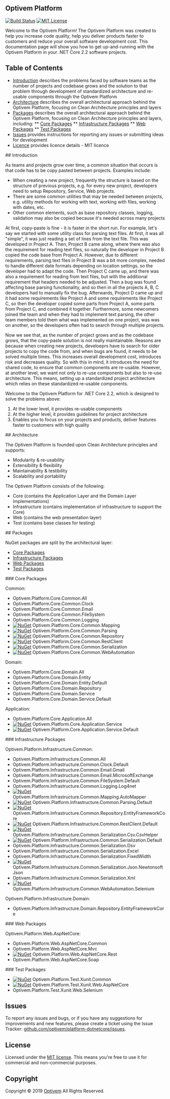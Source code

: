 ## Optivem Platform

[![Build Status](https://img.shields.io/appveyor/ci/optivem/platform-dotnetcore.svg)](https://ci.appveyor.com/project/optivem/platform-dotnetcore)
[![MIT License](http://img.shields.io/badge/license-MIT-brightgreen.svg)](http://opensource.org/licenses/MIT)

Welcome to the Optivem Platform! The Optivem Platform was created to help you increase code quality, help you deliver products faster to customers and reduce your overall software development cost. This documentation page will show you how to get up-and-running with the Optivem Platform in your .NET Core 2.2 software projects. 

## Table of Contents

* [Introduction](#introduction) describes the problems faced by software teams as the number of projects and codebase grows and the solution to that problem through development of standardized architecture and re-usable components through the Optivem Platform
* [Architecture](#architecture) describes the overall architectural approach behind the Optivem Platform, focusing on Clean Architecture principles and layers
* [Packages](#packages) describes the overall architectural approach behind the Optivem Platform, focusing on Clean Architecture principles and layers, including:
** [Core Packages](#core-packages)
** [Infrastructure Packages](#infrastructure-packages)
** [Web Packages](#web-packages)
** [Test Packages](#test-packages)
* [Issues](#issues) provides instructions for reporting any issues or submitting ideas for development
* [Licence](#licence) provides licence details - MIT licence

<a name="introduction" />
## Introduction

As teams and projects grow over time, a common situation that occurs is that code has to be copy pasted between projects. Examples include:
* When creating a new project, frequently the structure is based on the structure of previous projects, e.g. for every new project, developers need to setup Repository, Service, Web projects.
* There are some common utilities that may be needed between projects, e.g. utility methods for working with text, working with files, working with dates, etc.
* Other common elements, such as base repository classes, logging, validation may also be copied because it's needed across many projects

At first, copy-paste is fine - it is faster in the short run. For example, let's say we started with some utility class for parsing text files. At first, it was all "simple", it was just reading a set of lines from the text file. This was developed in Project A. Then, Project B came along, where there was also the requirement for reading text files, so naturally the developer in Project B copied the code base from Project A. However, due to different requirements, parsing text files in Project B was a bit more complex, needed to handle different date formats depending on location settings, so the developer had to adapt the code. Then Project C came up, and there was also a requirement for reading from text files, but with the additional requirement that headers needed to be adjusted. Then a bug was found affecting base parsing functionality, and so then in all the projects A, B, C developers had to manually fix the bug. Afterwards, Project D came up and it had some requirements like Project A and some requirements like Project C, so then the developer copied some parts from Project A, some parts from Project C, and combined it together. Furthermore, some newcomers joined the team and when they had to implement text parsing, the other team members told them what was implemented on one project, was was on another, so the developers often had to search through multiple projects.

Now we see that, as the number of project grows and as the codebase grows, that the copy-paste solution is not really maintainable. Reasons are because when creating new projects, develoeprs have to search for older projects to copy the code from, and when bugs are found, it needs to be solved multiple times. This increases overall development cost, introduces risk and decreases quality. So with this in mind, it introduces the need for shared code, to ensure that common components are re-usable. However, at another level, we want not only to re-use components but also to re-use architecture. This means, setting up a standardized project architecture which relies on these standardized re-usable components.

Welcome to the Optivem Platform for .NET Core 2.2, which is designed to solve the problems above:
1. At the lower level, it provides re-usable components
2. At the higher level, it provides guidelines for project architecture
3. Enables you to focus on your projects and products, deliver features faster to customers with high quality

<a name="architecture" />
## Architecture

The Optivem Platform is founded upon Clean Architecture principles and supports:
* Modularity & re-usability
* Extensibility & flexibility
* Maintainability & testibility
* Scalability and portability

The Optivem Platform consists of the following:
* Core (contains the Application Layer and the Domain Layer implementations)
* Infrastructure (contains implementation of infrastructure to support the Core)
* Web (contains the web presentation layer)
* Test (contains base classes for testing)

<a name="packages" />
## Packages

NuGet packages are split by the architectural layer:
* [Core Packages](#core-packages)
* [Infrastructure Packages](#infrastructure-packages)
* [Web Packages](#web-packages)
* [Test Packages](#test-packages)

<a name="core-packages" />
### Core Packages

Common:

* Optivem.Platform.Core.Common.All
* Optivem.Platform.Core.Common.Clock
* Optivem.Platform.Core.Common.Email
* Optivem.Platform.Core.Common.FileSystem
* Optivem.Platform.Core.Common.Logging
* [![NuGet](https://img.shields.io/nuget/v/Optivem.Platform.Core.Common.Mapping.svg)](https://www.nuget.org/packages/Optivem.Platform.Core.Common.Mapping) Optivem.Platform.Core.Common.Mapping
* [![NuGet](https://img.shields.io/nuget/v/Optivem.Platform.Core.Common.Parsing.svg)](https://www.nuget.org/packages/Optivem.Platform.Core.Common.Parsing) Optivem.Platform.Core.Common.Parsing
* [![NuGet](https://img.shields.io/nuget/v/Optivem.Platform.Core.Common.Repository.svg)](https://www.nuget.org/packages/Optivem.Platform.Core.Common.Repository) Optivem.Platform.Core.Common.Repository
* [![NuGet](https://img.shields.io/nuget/v/Optivem.Platform.Core.Common.RestClient.svg)](https://www.nuget.org/packages/Optivem.Platform.Core.Common.RestClient) Optivem.Platform.Core.Common.RestClient
* [![NuGet](https://img.shields.io/nuget/v/Optivem.Platform.Core.Common.Serialization.svg)](https://www.nuget.org/packages/Optivem.Platform.Core.Common.Serialization) Optivem.Platform.Core.Common.Serialization
* [![NuGet](https://img.shields.io/nuget/v/Optivem.Platform.Core.Common.WebAutomation.svg)](https://www.nuget.org/packages/Optivem.Platform.Core.Common.WebAutomation) Optivem.Platform.Core.Common.WebAutomation

Domain:

* Optivem.Platform.Core.Domain.All
* Optivem.Platform.Core.Domain.Entity
* Optivem.Platform.Core.Domain.Entity.Default
* Optivem.Platform.Core.Domain.Repository
* Optivem.Platform.Core.Domain.Service
* Optivem.Platform.Core.Domain.Service.Default

Application:

* Optivem.Platform.Core.Application.All
* [![NuGet](https://img.shields.io/nuget/v/Optivem.Platform.Core.Application.Service.svg)](https://www.nuget.org/packages/Optivem.Platform.Core.Application.Service) Optivem.Platform.Core.Application.Service
* [![NuGet](https://img.shields.io/nuget/v/Optivem.Platform.Core.Application.Service.Default.svg)](https://www.nuget.org/packages/Optivem.Platform.Core.Application.Service.Default) Optivem.Platform.Core.Application.Service.Default

<a name="infrastructure-packages" />
### Infrastructure Packages

Optivem.Platform.Infrastructure.Common:

* Optivem.Platform.Infrastructure.Common.All
* Optivem.Platform.Infrastructure.Common.Clock.Default
* Optivem.Platform.Infrastructure.Common.Email.Gmail
* Optivem.Platform.Infrastructure.Common.Email.MicrosoftExchange
* Optivem.Platform.Infrastructure.Common.FileSystem.Default
* Optivem.Platform.Infrastructure.Common.Logging.Log4net
* [![NuGet](https://img.shields.io/nuget/v/Optivem.Platform.Infrastructure.Common.Mapping.AutoMapper.svg)](https://www.nuget.org/packages/Optivem.Platform.Infrastructure.Common.Mapping.AutoMapper) Optivem.Platform.Infrastructure.Common.Mapping.AutoMapper
* [![NuGet](https://img.shields.io/nuget/v/Optivem.Platform.Infrastructure.Common.Parsing.Default.svg)](https://www.nuget.org/packages/Optivem.Platform.Infrastructure.Common.Parsing.Default) Optivem.Platform.Infrastructure.Common.Parsing.Default
* [![NuGet](https://img.shields.io/nuget/v/Optivem.Platform.Infrastructure.Common.Repository.EntityFrameworkCore.svg)](https://www.nuget.org/packages/Optivem.Platform.Infrastructure.Common.Repository.EntityFrameworkCore) Optivem.Platform.Infrastructure.Common.Repository.EntityFrameworkCore
* [![NuGet](https://img.shields.io/nuget/v/Optivem.Platform.Infrastructure.Common.RestClient.Default.svg)](https://www.nuget.org/packages/Optivem.Platform.Infrastructure.Common.RestClient.Default) Optivem.Platform.Infrastructure.Common.RestClient.Default
* [![NuGet](https://img.shields.io/nuget/v/Optivem.Platform.Infrastructure.Common.Serialization.Csv.CsvHelper.svg)](https://www.nuget.org/packages/Optivem.Platform.Infrastructure.Common.Serialization.Csv.CsvHelper) Optivem.Platform.Infrastructure.Common.Serialization.Csv.CsvHelper
* [![NuGet](https://img.shields.io/nuget/v/Optivem.Platform.Infrastructure.Common.Serialization.Default.svg)](https://www.nuget.org/packages/Optivem.Platform.Infrastructure.Common.Serialization.Default) Optivem.Platform.Infrastructure.Common.Serialization.Default
* Optivem.Platform.Infrastructure.Common.Serialization.Dsv
* Optivem.Platform.Infrastructure.Common.Serialization.Excel
* Optivem.Platform.Infrastructure.Common.Serialization.FixedWidth
* [![NuGet](https://img.shields.io/nuget/v/Optivem.Platform.Infrastructure.Common.Serialization.Json.NewtonsoftJson.svg)](https://www.nuget.org/packages/Optivem.Platform.Infrastructure.Common.Serialization.Json.NewtonsoftJson) Optivem.Platform.Infrastructure.Common.Serialization.Json.NewtonsoftJson
* Optivem.Platform.Infrastructure.Common.Serialization.Xml
* [![NuGet](https://img.shields.io/nuget/v/Optivem.Platform.Infrastructure.Common.WebAutomation.Selenium.svg)](https://www.nuget.org/packages/Optivem.Platform.Infrastructure.Common.WebAutomation.Selenium) Optivem.Platform.Infrastructure.Common.WebAutomation.Selenium


<!-- TODO: VC: TEMP -->
<!-- * [![NuGet](https://img.shields.io/nuget/v/Optivem.Platform.Infrastructure.Common.XYZ.svg)](https://www.nuget.org/packages/Optivem.Platform.Infrastructure.Common.XYZ) Optivem.Platform.Infrastructure.Common.XYZ -->


Optivem.Platform.Infrastructure.Domain:
* Optivem.Platform.Infrastructure.Domain.Repository.EntityFrameworkCore

<a name="web-packages" />
### Web Packages

Optivem.Platform.Web.AspNetCore:
* Optivem.Platform.Web.AspNetCore.Common
* Optivem.Platform.Web.AspNetCore.Mvc
* [![NuGet](https://img.shields.io/nuget/v/Optivem.Platform.Web.AspNetCore.Rest.svg)](https://www.nuget.org/packages/Optivem.Platform.Web.AspNetCore.Rest) Optivem.Platform.Web.AspNetCore.Rest
* Optivem.Platform.Web.AspNetCore.Soap

<a name="test-packages" />
### Test Packages

* [![NuGet](https://img.shields.io/nuget/v/Optivem.Platform.Test.Xunit.Common.svg)](https://www.nuget.org/packages/Optivem.Platform.Test.Xunit.Common) Optivem.Platform.Test.Xunit.Common
* [![NuGet](https://img.shields.io/nuget/v/Optivem.Platform.Test.Xunit.Web.AspNetCore.svg)](https://www.nuget.org/packages/Optivem.Platform.Test.Xunit.Web.AspNetCore) Optivem.Platform.Test.Xunit.Web.AspNetCore
* Optivem.Platform.Test.Xunit.Web.Selenium

## Issues

To report any issues and bugs, or if you have any suggestions for improvements and new features, please create a ticket using the Issue Tracker: [github.com/optivem/platform-dotnetcore/issues](https://github.com/optivem/platform-dotnetcore/issues).

## License

Licensed under the [MIT license](http://opensource.org/licenses/mit-license.php). This means you're free to use it for commercial and non-commercial purposes.

## Copyright

Copyright © 2019 [Optivem](https://www.optivem.com/) All Rights Reserved.